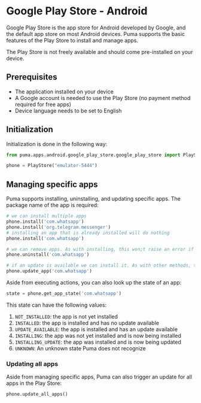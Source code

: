 # Google Play Store - Android

Google Play Store is the app store for Android developed by Google, and the default app store on most Android devices.
Puma supports the basic features of the Play Store to install and manage apps.

The Play Store is not freely available and should come pre-installed on your device.

## Prerequisites

- The application installed on your device
- A Google account is needed to use the Play Store (no payment method required for free apps)
- Device language needs to be set to English

## Initialization

Initialization is done in the following way:

```python
from puma.apps.android.google_play_store.google_play_store import PlayStore

phone = PlayStore("emulator-5444")
```

## Managing specific apps

Puma supports installing, uninstalling, and updating specific apps. The package name of the app is required:
```python
# we can install multiple apps
phone.install('com.whatsapp')
phone.install('org.telegram.messenger')
# installing an app that is already installed will do nothing
phone.install('com.whatsapp')

# we can remove apps. As with installing, this won;t raise an error if the app was already uninstalled
phone.uninstall('com.whatsapp')

# if an update is available we can install it. As with other methods, this method does not raise an error if there was no update available
phone.update_app('com.whatsapp')
```

Aside from executing actions, you can also look up the state of an app:
```python
state = phone.get_app_state('com.whatsapp')
```

This state can have the following values:
1. `NOT_INSTALLED`: the app is not yet installed
2. `INSTALLED`: the app is installed and has no update available
3. `UPDATE_AVAILABLE`: the app is installed and has an update available
4. `INSTALLING`: the app was not yet installed and is now being installed
5. `INSTALLING_UPDATE`: the app was installed and is now being updated
6. `UNKNOWN`: An unknown state Puma does not recognize

### Updating all apps

Aside from managing specific apps, Puma can also trigger an update for all apps in the Play Store:
```python
phone.update_all_apps()
```

